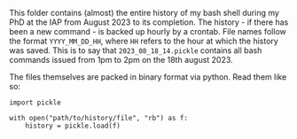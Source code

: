This folder contains (almost) the entire history of my bash shell during my PhD at the IAP from August 2023 to its completion. The history - if 
there has been a new command - is backed up hourly by a crontab. File names follow the format `YYYY_MM_DD_HH`, where `HH` refers to the hour at 
which the history was saved. This is to say that `2023_08_18_14.pickle` contains all bash commands issued from 1pm to 2pm on the 18th august 2023.

The files themselves are packed in binary format via python. Read them like so:

    import pickle
    
    with open("path/to/history/file", "rb") as f:
        history = pickle.load(f)
